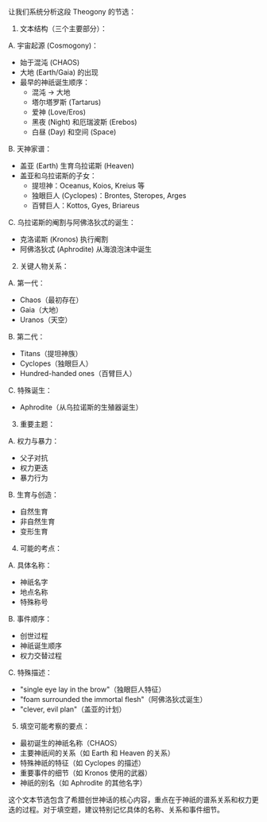 让我们系统分析这段 Theogony 的节选：

1. 文本结构（三个主要部分）：

A. 宇宙起源 (Cosmogony)：
- 始于混沌 (CHAOS)
- 大地 (Earth/Gaia) 的出现
- 最早的神祇诞生顺序：
  * 混沌 → 大地
  * 塔尔塔罗斯 (Tartarus)
  * 爱神 (Love/Eros)
  * 黑夜 (Night) 和厄瑞波斯 (Erebos)
  * 白昼 (Day) 和空间 (Space)

B. 天神家谱：
- 盖亚 (Earth) 生育乌拉诺斯 (Heaven)
- 盖亚和乌拉诺斯的子女：
  * 提坦神：Oceanus, Koios, Kreius 等
  * 独眼巨人 (Cyclopes)：Brontes, Steropes, Arges
  * 百臂巨人：Kottos, Gyes, Briareus

C. 乌拉诺斯的阉割与阿佛洛狄忒的诞生：
- 克洛诺斯 (Kronos) 执行阉割
- 阿佛洛狄忒 (Aphrodite) 从海浪泡沫中诞生

2. 关键人物关系：

A. 第一代：
- Chaos（最初存在）
- Gaia（大地）
- Uranos（天空）

B. 第二代：
- Titans（提坦神族）
- Cyclopes（独眼巨人）
- Hundred-handed ones（百臂巨人）

C. 特殊诞生：
- Aphrodite（从乌拉诺斯的生殖器诞生）

3. 重要主题：

A. 权力与暴力：
- 父子对抗
- 权力更迭
- 暴力行为

B. 生育与创造：
- 自然生育
- 非自然生育
- 变形生育

4. 可能的考点：

A. 具体名称：
- 神祇名字
- 地点名称
- 特殊称号

B. 事件顺序：
- 创世过程
- 神祇诞生顺序
- 权力交替过程

C. 特殊描述：
- "single eye lay in the brow"（独眼巨人特征）
- "foam surrounded the immortal flesh"（阿佛洛狄忒诞生）
- "clever, evil plan"（盖亚的计划）

5. 填空可能考察的要点：

- 最初诞生的神祇名称（CHAOS）
- 主要神祇间的关系（如 Earth 和 Heaven 的关系）
- 特殊神祇的特征（如 Cyclopes 的描述）
- 重要事件的细节（如 Kronos 使用的武器）
- 神祇的别名（如 Aphrodite 的其他名字）

这个文本节选包含了希腊创世神话的核心内容，重点在于神祇的谱系关系和权力更迭的过程。对于填空题，建议特别记忆具体的名称、关系和事件细节。